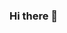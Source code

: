 ### Hi there 👋

<!--
**mdhrumil/mdhrumil** is a ✨ _special_ ✨ repository because its `README.md` (this file) appears on your GitHub profile.
<h1>Welcome to my portfolio.
